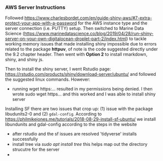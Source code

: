 ### AWS Server Instructions 

Followed https://www.charlesbordet.com/en/guide-shiny-aws/#7-extra-protect-your-app-with-a-password for the AWS instance type and the server connection (i.e. PUTTY) setup. Then switched to Marine Data Science (https://www.marinedatascience.co/blog/2019/04/28/run-shiny-server-on-your-own-digitalocean-droplet-part-2/index.html) to tackle working memory issues that made installing shiny impossible due to errors related to the package  **httpuv**, of note is the code suggested directly under the 9.2 chapter header. Then went with **Option 2** to install rmarkdown, shiny, and shiny js. 

Then to install the shiny server, I went Rstudio page: https://rstudio.com/products/shiny/download-server/ubuntu/ 
and followed the suggested linux commands. However:

* running wget https:... resulted in my permissions being denied. I then wrote sudo wget https... and this worked and I was able to install shiny server

Installing SF there are two issues that crop up: (1) issue with the package libudunits2-0 and (2) `gdal-config`. According to https://philmikejones.me/tutorials/2018-08-29-install-sf-ubuntu/ we install libundunits and gdal-config according to the steps in the website

* after rstudio and the sf issues are resolved 'tidyverse' installs successfully
* install tree via *sudo apt install tree* this helps map out the directory strucutre for the server
* 
